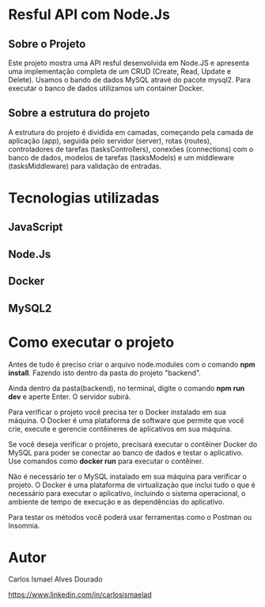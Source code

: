 # Resful API com Node.Js

## Sobre o Projeto
Este projeto mostra uma API resful desenvolvida em Node.JS e apresenta uma implementação completa de um CRUD (Create, Read, Update e Delete). Usamos o bando de dados MySQL atravé do pacote mysql2. Para executar o banco de dados utilizamos um container Docker.

## Sobre a estrutura do projeto
A estrutura do projeto é dividida em camadas, começando pela camada de aplicação (app), seguida pelo servidor (server), rotas (routes), controladores de tarefas (tasksControllers), conexões (connections) com o banco de dados, modelos de tarefas (tasksModels) e um middleware (tasksMiddleware) para validação de entradas.


# Tecnologias utilizadas
## JavaScript
## Node.Js
## Docker
## MySQL2

# Como executar o projeto

Antes de tudo é preciso criar o arquivo node.modules com o comando **npm install**. Fazendo isto dentro da pasta do projeto "backend".

Ainda dentro da pasta(backend), no terminal, digite o comando **npm run dev** e aperte Enter. O servidor subirá.

Para verificar o projeto você precisa ter o Docker instalado em sua máquina. O Docker é uma plataforma de software que permite que você crie, execute e gerencie contêineres de aplicativos em sua máquina.

Se você deseja verificar o projeto, precisará executar o contêiner Docker do MySQL para poder se conectar ao banco de dados e testar o aplicativo. Use comandos como **docker run** para executar o contêiner.

Não é necessário ter o MySQL instalado em sua máquina para verificar o projeto. O Docker é uma plataforma de virtualização que inclui tudo o que é necessário para executar o aplicativo, incluindo o sistema operacional, o ambiente de tempo de execução e as dependências do aplicativo.

Para testar os métodos você poderá usar ferramentas como o Postman ou Insomnia.

# Autor
Carlos Ismael Alves Dourado

https://www.linkedin.com/in/carlosismaelad
